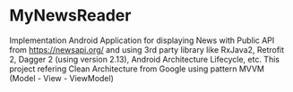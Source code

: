 # MyNewsReader

Implementation Android Application for displaying News with Public API from https://newsapi.org/ and using 3rd party library like RxJava2,
Retrofit 2, Dagger 2 (using version 2.13), Android Architecture Lifecycle, etc. This project refering Clean Architecture from Google using
pattern MVVM (Model - View - ViewModel)
